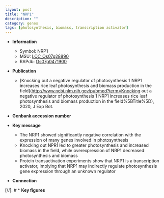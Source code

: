```yaml
---
layout: post
title: "NRP1"
description: ""
category: genes
tags: [photosynthesis, biomass, transcription activator]
---
```


* **Information**  
    + Symbol: NRP1  
    + MSU: [LOC_Os07g28890](http://rice.uga.edu/cgi-bin/ORF_infopage.cgi?orf=LOC_Os07g28890)  
    + RAPdb: [Os07g0471900](https://rapdb.dna.affrc.go.jp/locus/?name=Os07g0471900)  

* **Publication**  
    + [Knocking out a negative regulator of photosynthesis 1 NRP1 increases rice leaf photosynthesis and biomass production in the field](http://www.ncbi.nlm.nih.gov/pubmed?term=Knocking out a negative regulator of photosynthesis 1 NRP1 increases rice leaf photosynthesis and biomass production in the field%5BTitle%5D), 2020, J Exp Bot.

* **Genbank accession number**  

* **Key message**  
    + The NRP1 showed significantly negative correlation with the expression of many genes involved in photosynthesis
    + Knocking out NPR1 led to greater photosynthesis and increased biomass in the field, while overexpression of NRP1 decreased photosynthesis and biomass
    + Protein transactivation experiments show that NRP1 is a transcription activator, implying that NRP1 may indirectly regulate photosynthesis gene expression through an unknown regulator

* **Connection**  

[//]: # * **Key figures**  



